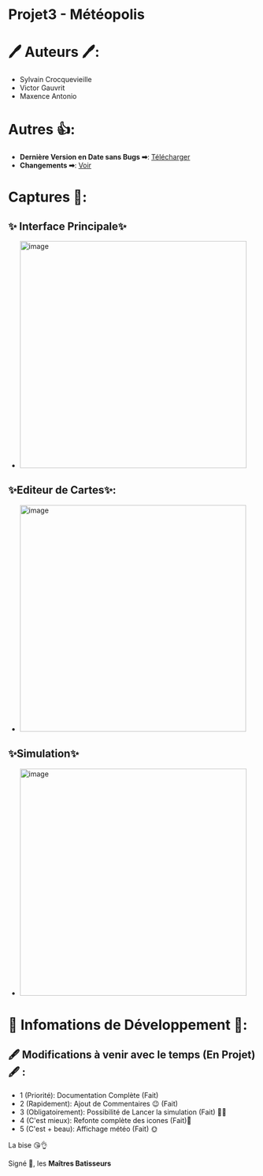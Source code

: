 # Projet3 - Météopolis

# 🖊 Auteurs 🖊:
- Sylvain Crocquevieille
- Victor Gauvrit
- Maxence Antonio

# Autres 👍:
- **Dernière Version en Date sans Bugs ➡**: [Télécharger](https://github.com/NiavlySDev/MeteoPolis/releases/download/1.0.0/Meteopolis-1.0.0.zip)
- **Changements ➡**: [Voir](https://github.com/NiavlySDev/MeteoPolis/releases/tag/1.0.0)

# Captures 📸:
## ✨ Interface Principale✨
- <img width="460" alt="image" src="https://github.com/NiavlySDev/MeteoPolis/assets/78169329/f118124c-d15e-4d64-9a93-bd16be08f02c">
## ✨Editeur de Cartes✨:
- <img width="459" alt="image" src="https://github.com/NiavlySDev/MeteoPolis/assets/78169329/8f8a308f-dfe7-4772-87d0-8faf077f3c30">
## ✨Simulation✨
- <img width="460" alt="image" src="https://github.com/NiavlySDev/MeteoPolis/assets/78169329/63271d86-bb2c-4100-a18f-f45a624092ea">

# 📜 Infomations de Développement 📜:
## 🖋 Modifications à venir avec le temps (En Projet) 🖋 :
- 1 (Priorité): Documentation Complète (Fait)
- 2 (Rapidement): Ajout de Commentaires 😉 (Fait)
- 3 (Obligatoirement): Possibilité de Lancer la simulation (Fait) 🤷‍♂️
- 4 (C'est mieux): Refonte complète des icones (Fait)💠
- 5 (C'est + beau): Affichage météo (Fait) 🌞

La bise 😘👌

Signé 📑, les **Maîtres Batisseurs**
